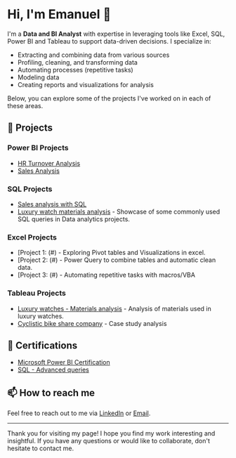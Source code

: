 # Hi, I'm Emanuel 👋

I'm a **Data and BI Analyst** with expertise in leveraging tools like Excel, SQL, Power BI and Tableau to support data-driven decisions. I specialize in:

- Extracting and combining data from various sources
- Profiling, cleaning, and transforming data
- Automating processes (repetitive tasks)
- Modeling data
- Creating reports and visualizations for analysis

Below, you can explore some of the projects I've worked on in each of these areas.

## 🚀 Projects

### Power BI Projects
- [HR Turnover Analysis](https://github.com/DaCruzEmanuel/PowerBI_HR-TurnoverAnalysis)
- [Sales Analysis](#) 

### SQL Projects
- [Sales analysis with SQL](#)
- [Luxury watch materials analysis](https://github.com/DaCruzEmanuel/SQL_Analysis_Luxury-Watch-materials/tree/main) - Showcase of some commonly used SQL queries in Data analytics projects.

### Excel Projects
- [Project 1: (#) - Exploring Pivot tables and Visualizations in excel.
- [Project 2: (#) - Power Query to combine tables and automatic clean data.
- [Project 3: (#) - Automating repetitive tasks with macros/VBA

### Tableau Projects
- [Luxury watches - Materials analysis](https://public.tableau.com/app/profile/emanuel.cruz/viz/LuxuryWatchAnalysis_17193041960660/Dashboard1) - Analysis of materials used in luxury watches.
- [Cyclistic bike share company](https://public.tableau.com/app/profile/emanuel.cruz/viz/CyclisticProjest/Maindashboard) - Case study analysis


## 🚀 Certifications
- [Microsoft Power BI Certification](https://github.com/DaCruzEmanuel/Certifications/blob/main/Microsoft%20Power%20BI%20Certification.pdf)
- [SQL - Advanced queries](https://github.com/DaCruzEmanuel/Certifications/blob/main/SQL%20%20Requ%C3%AAtes%20avanc%C3%A9es.pdf)


## 📫 How to reach me
Feel free to reach out to me via [LinkedIn](https://www.linkedin.com/in/emanuel-cruz-5869688a/) or [Email](mailto:Emanuelgcrz@gmail.com).

---

Thank you for visiting my page! I hope you find my work interesting and insightful. If you have any questions or would like to collaborate, don't hesitate to contact me.


